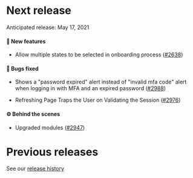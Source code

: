 # Next release

Anticipated release: May 17, 2021

#### 🚀 New features
- Allow multiple states to be selected in onboarding process ([#2638])

#### 🐛 Bugs fixed
- Shows a "password expired" alert instead of "invalid mfa code" alert when logging in with MFA and an expired password ([#2988])

- Refreshing Page Traps the User on Validating the Session ([#2976])

#### ⚙️ Behind the scenes

- Upgraded modules ([#2947])

# Previous releases

See our [release history](https://github.com/CMSgov/eAPD/releases)

[#2638]: https://github.com/CMSgov/eAPD/issues/2638
[#2988]: https://github.com/CMSgov/eAPD/issues/2988
[#2947]: https://github.com/CMSgov/eAPD/issues/2947
[#2976]: https://github.com/CMSgov/eAPD/issues/2976
